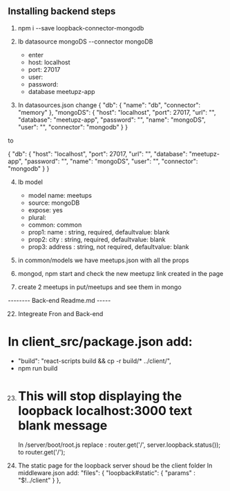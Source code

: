 ## Installing backend steps

1. npm i --save loopback-connector-mongodb

2. lb datasource mongoDS --connector mongoDB
   - enter
   - host: localhost
   - port: 27017
   - user:
   - password:
   - database meetupz-app

3. In datasources.json change
{
  "db": {
    "name": "db",
    "connector": "memory"
  },
  "mongoDS": {
    "host": "localhost",
    "port": 27017,
    "url": "",
    "database": "meetupz-app",
    "password": "",
    "name": "mongoDS",
    "user": "",
    "connector": "mongodb"
  }
}

to 

{
  "db": {
    "host": "localhost",
    "port": 27017,
    "url": "",
    "database": "meetupz-app",
    "password": "",
    "name": "mongoDS",
    "user": "",
    "connector": "mongodb"
  }
}

4. lb model
    - model name: meetups
    - source: mongoDB
    - expose: yes
    - plural:
    - common: common
    - prop1: name : string, required, defaultvalue: blank
    - prop2: city : string, required, defaultvalue: blank
    - prop3: address : string, not required, defaultvalue: blank

5. in common/models we have meetups.json with all the props

6. mongod, npm start and check the new meetupz link created in the page

7. create 2 meetups in put/meetups and see them in mongo

-------- Back-end Readme.md -----

22. Integreate Fron and Back-end
# In client_src/package.json add:
  - "build": "react-scripts build && cp -r build/* ../client/",
  - npm run build

23. # This will stop displaying the loopback localhost:3000 text blank message
    In /server/boot/root.js replace :
    router.get('/', server.loopback.status());
    to
    router.get('/');

24. The static page for the loopback server shoud be the client folder
    In middleware.json add:
     "files": {
      "loopback#static": {
        "params" : "$!../client"
      }
    },
